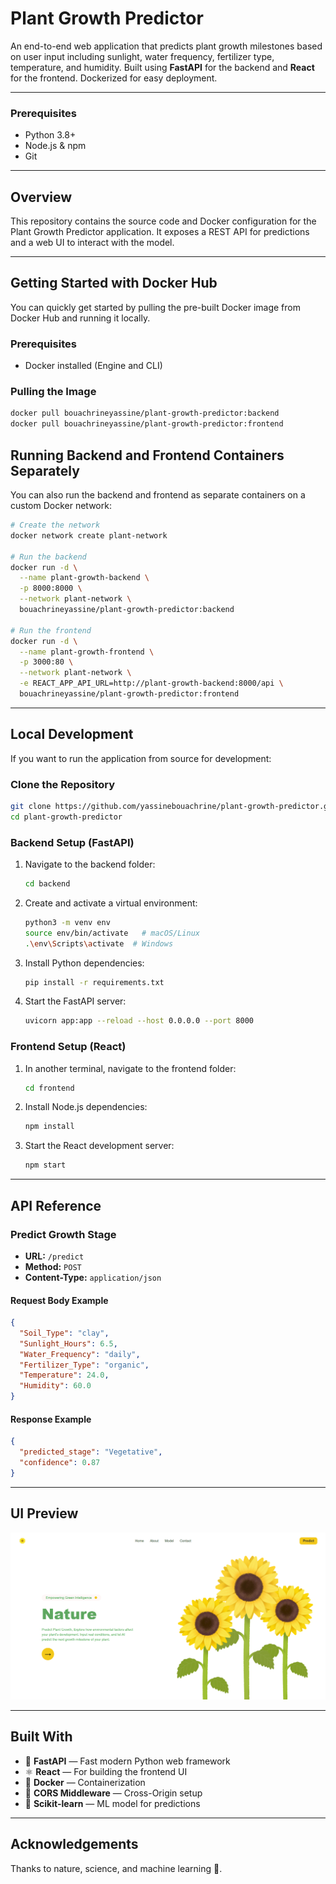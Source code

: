 # Plant Growth Predictor

An end-to-end web application that predicts plant growth milestones based on user input including sunlight, water frequency, fertilizer type, temperature, and humidity. Built using **FastAPI** for the backend and **React** for the frontend. Dockerized for easy deployment.

---

### Prerequisites

* Python 3.8+
* Node.js & npm
* Git

---

## Overview

This repository contains the source code and Docker configuration for the Plant Growth Predictor application. It exposes a REST API for predictions and a web UI to interact with the model.

---

## Getting Started with Docker Hub

You can quickly get started by pulling the pre-built Docker image from Docker Hub and running it locally.

### Prerequisites

* Docker installed (Engine and CLI)

### Pulling the Image

```bash
docker pull bouachrineyassine/plant-growth-predictor:backend
docker pull bouachrineyassine/plant-growth-predictor:frontend
```

## Running Backend and Frontend Containers Separately

You can also run the backend and frontend as separate containers on a custom Docker network:

```bash
# Create the network 
docker network create plant-network

# Run the backend
docker run -d \
  --name plant-growth-backend \
  -p 8000:8000 \
  --network plant-network \
  bouachrineyassine/plant-growth-predictor:backend

# Run the frontend
docker run -d \
  --name plant-growth-frontend \
  -p 3000:80 \
  --network plant-network \
  -e REACT_APP_API_URL=http://plant-growth-backend:8000/api \
  bouachrineyassine/plant-growth-predictor:frontend
```

---

## Local Development

If you want to run the application from source for development:

### Clone the Repository

```bash
git clone https://github.com/yassinebouachrine/plant-growth-predictor.git
cd plant-growth-predictor
```

### Backend Setup (FastAPI)

1. Navigate to the backend folder:

   ```bash
   cd backend
   ```

2. Create and activate a virtual environment:

   ```bash
   python3 -m venv env
   source env/bin/activate   # macOS/Linux
   .\env\Scripts\activate  # Windows
   ```

3. Install Python dependencies:

   ```bash
   pip install -r requirements.txt
   ```

4. Start the FastAPI server:

   ```bash
   uvicorn app:app --reload --host 0.0.0.0 --port 8000
   ```

### Frontend Setup (React)

1. In another terminal, navigate to the frontend folder:

   ```bash
   cd frontend
   ```

2. Install Node.js dependencies:

   ```bash
   npm install
   ```

3. Start the React development server:

   ```bash
   npm start
   ```

---

## API Reference

### Predict Growth Stage

* **URL:** `/predict`
* **Method:** `POST`
* **Content-Type:** `application/json`

#### Request Body Example

```json
{
  "Soil_Type": "clay",
  "Sunlight_Hours": 6.5,
  "Water_Frequency": "daily",
  "Fertilizer_Type": "organic",
  "Temperature": 24.0,
  "Humidity": 60.0
}
```

#### Response Example

```json
{
  "predicted_stage": "Vegetative",
  "confidence": 0.87
}
```

---

## UI Preview

![App UI](UI.PNG)

---

## Built With

* 🐍 **FastAPI** — Fast modern Python web framework
* ⚛️ **React** — For building the frontend UI
* 🐳 **Docker** — Containerization
* 🔀 **CORS Middleware** — Cross-Origin setup
* 🧪 **Scikit-learn** — ML model for predictions

---

## Acknowledgements

Thanks to nature, science, and machine learning 💚.
